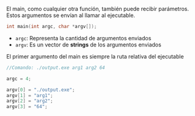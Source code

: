 El main, como cualquier otra función, también puede recibir parámetros. Estos argumentos se envían al llamar al ejecutable.

```c
int main(int argc, char *argv[]);
```

- `argc`: Representa la cantidad de argumentos enviados
- `argv`: Es un vector de **strings** de los argumentos enviados

El primer argumento del main es siempre la ruta relativa del ejecutable

```c
//Comando: ./output.exe arg1 arg2 64

argc = 4;

argv[0] = "./output.exe";
argv[1] = "arg1";
argv[2] = "arg2";
argv[3] = "64";
```
